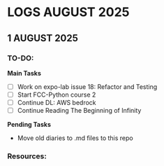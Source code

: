# LOGS AUGUST 2025

## 1 AUGUST 2025

### TO-DO:

**Main Tasks**

- [ ] Work on expo-lab issue 18: Refactor and Testing
- [ ] Start FCC-Python course 2
- [ ] Continue DL: AWS bedrock
- [ ] Continue Reading The Beginning of Infinity

**Pending Tasks**
  * Move old diaries to .md files to this repo

### Resources:
